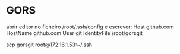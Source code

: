 # GORS
abrir editor no ficheiro /root/.ssh/config e escrever:
Host github.com
HostName github.com
User git
IdentityFile /root/gorsgit

scp gorsgit root@172.16.1.53:~/.ssh
